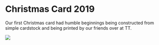 # Christmas Card 2019

Our first Christmas card had humble beginnings being constructed from simple cardstock and being printed by our friends over at TT.

![](CASE_Christmascard2019.png)